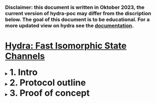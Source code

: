 ### **Disclaimer**: this document is written in Oktober 2023, the current version of hydra-poc may differ from the discription below. The goal of this document is to be educational. For a more updated view on hydra see the <a href="https://hydra.family/head-protocol/">documentation</a>.

# <a href="https://eprint.iacr.org/2020/299.pdf">Hydra: Fast Isomorphic State Channels</a> 
<details>
<summary><b><h1 style="display:inline">1. Intro</h1></b></summary>
<p> <br>
In this document, we will discuss the current implementation of the Hydra proof of concept implementation. This decentralized application aims to create a fast isomorphic state channel on the Cardano blockchain. What this precisely means will be discussed later. Before we start, we will provide some context to further build upon. After that, we will summarize the Hydra protocol in more detail.
</p>

*   <details>
    <summary><b>1.1	Context</b></summary>
    <p>
	Any layer one blockchain suffers from a fundamental scalability limitation, this is fundamental because intentionally, transactions on a blockchain are validated by multiple parties to enhance the security of the protocol, this just consumes more time. For Cardano, this is reflected in the fact that blocks are created on average each 20 seconds, in this time, block creation, propagation and validation happens. These limitations ultimately mean that state, the information that describes the system, can only chanhe protocol is now over. We can check onchain for the final balances of Alice and Bob to see that they indeed received the correct funds from the head.,wete steps of this duration. Besides, given peak hours on the blockchain when there is a transaction queue, the time required to settle and confirm a transaction might also be higher, further increasing the effective settlement time. This because your transaction might not be added to the next block, but the second or even third one coming.
	</p>
	</details>

*   <details>
	<summary><b>1.2	On scaling, sidechains and state channels </b></summary>
	<p>
	In general, not specific to blockchains, computer science knows two common ways of scaling systems, they are <b>vertical</b> and <b>horizontal</b> scaling. Both try to increase resources available to a system to achieve better overall performance. <br>

	For vertical scaling, the performance of the system is increased by adding resources available to the already existing instance of the system. For Cardano, this practically means, increasing the block size to allow for more actions in each 20 seconds for the layer one blockchain. This is a great way to initially scale the system, but is always capped by some physical limits. This limit is the diffusion time of a block, to ensure the security of the system each block has roughly 5 seconds to propagate and diffuse among the other network participant so that they can build another block on top of it. <br>

	Then we have horizontal scaling, here the performance of the system is increased by adding more instances of the same system alongside each other. Practically, this means that besides the main chain one or multiple side chains are spun up that do the same thing, each "x" seconds all instances create a block. Unlike horizontal scaling, vertical scaling does not know a limit, there can be many side chains that are connected to the layer one. A downside to this way of scaling is that this abstract notion of "state" is cut into multiple pieces. Each instance is blind to what is happening on the other instances, and crossing to another instance requires a bridge (the state is sharded). <br>

	![horizontal-vertical-scaling.png](./pictures/horizontal-vertical-scaling.png) <br>

	Now there is a third way of scaling blockchains, this is via state channels, of which Hydra is a flavor. State channels, similar to the horizontal scaling solution, are a layer two solution that runs separately and alongside the layer one, thought the two are different! <br>

	At its core, a state channel in the context of blockchains is a smart contract that enforces a set of predefined rules for transaction handling between parties. Unlike in the horizontal scaling case, where multiple instances of a blockchain are run at the same time, a state channels originates from the main chain and eventually merges back in the main chain, it lives only temporally (though it could exist indefinitely). <br>

	The goal of these state channels is to take some pieces of state on the layer one blockchain and validate its progress else where between only those parties whom are concerned about this state. Then, after this computation is done, the parties return the final state on which all parties agree back to layer one. This construction means that the 20-second time duration of block production no longer pose a problem for the propagation of the state in a state channel. Moreover, parties that run a state channel could agree on not charging any transaction fee for these computations! <br>

	The security of the state channels lies in the hands of the parties that run the channel, similar to a blockchain. But there is a difference, instead of blocks, the progress is captured in snapshots. These snapshots are intermediate captures of the state of the channel and are signed by each party in the channel. When the channel closes, each party has a chance to return their last perceived state. In case of dispute, the main chain can always verify the latest snapshot, which contains all signatures of the participants and a timestamp. Thus, with each transition in channel, cryptographic proof is gathered, and in case of dispute, the layer one blockchain is leveraged to settle that dispute. A visual representation <br>

	![statechannel.png](./pictures/statechannel.png)
	</p>
	</details>

*   <details>
	<summary><b>1.3	Hydra as a state channel</b></summary>
	<p>
	Hydra is a flavor of a state channel, but it is more. That is because it is an isomorphic state channel, this is a technical term that indicates that the link between the main chain and the hydra channel is structure preserving. The ledger rules that apply to the main chain also apply to the state channel. This is handy because with this preservation, smart contract written for the layer one can also be executed similarly in the state channel, they behave the same. <br>

	The origin of the name comes from a mythical serpend-like water monster with multiple heads in Greek mythology. Now that we know what a state channel is, we can see the connection to this monster. Since state channels can be run concurrently, that is, multiple channels can be run alongside each other asynchronously, a blockchain can have multiple "heads" as well.
	</p>
</details>
</details>

<details>
<summary><b><h1 style="display:inline">2. Protocol outline</h1></b></summary>
<p><br>
In this section, we will discuss a high-level overview of the different stages of the Hydra protocol and its life cycle. We assume that everything goes accordingly, by which we mean that during all steps  of the protocol, all parties are online and do not have a dispute. The cycle can be defined in the following four stages.
</p>

*   <details>
    <summary><b>1. Initializing</b></summary>
    <p>
	In this stage, the foundation of the protocol is laid. It all starts with a group of parties that together want to run an instance of a hydra head. A few things need to be determined before they can start a secure execution of the protocol. <br>
		
	Firstly, the parties need to communicate some basic things with each other. They each share the following things

    * An IP address + port of their machine that will run the Hydra node.
    * A Hydra verification key to identify them in the head.
	* A Cardano verification key to identify them on the blockchain.
	* The protocol parameters that they want to use in the Hydra head. 

	<br>
	The IP address and the port is needed so that other parties know how to establish a secure pairwise communication channel with each other. We leave out here what a secure connection entails. The two keys are needed to ensure that parties are cryptographically identified on the blockchain and in the Hydra head. And lastly, all participants need to reach an agreement on the used protocol parameters that will be used inside the head. More details will follow on all these four things. <br>

	Then, once each of the parties has the above information about the other parties, they each can start their Hydra node. This will establish a communication channel for the rest of the protocol execution. <br>

	Via this communication channel, one party can start the protocol by posting an **initialize** transaction on the blockchain. This transaction is made to a smart contract that keeps track of the identification keys describes above of the parties. This party also notifies, via the secure communication channel, the others that this happened. The other parties can confirm this onchain and use this contract to join the protocol. They join by **committing** funds that they have to this contract. Here, the contract keeps track of what funds were put in by which party by linking the funds to their verification key. This in case that the protocol is aborted before the head is opened. <br>
	</p>
	</details>

*   <details>
    <summary><b>2. Open</b></summary>
    <p>

	In this stage, the core of the protocol, which gives us the scalability properties, is run. After all parties have committed to the contract, any party can post a transaction on the blockchain to open the head. To do so they **collect** all the funds committed and combine them in the contract, the head is now open. <br>

	From this point, the committed funds by each party are represented in the hydra head as the initial snapshot. Remember that Hydra is an isomorphic state channel, this means it behaves and looks similar to the layer one blockchain. That is why these snapshots keep track of the state using the EUTxO model. More explicit, each snapshot consists of at least these things

	* a number to indicate its order with respect to other snapshots.
	* a commitment to a collection of UTxO's that represent the state of the head.
	* The signatures of all parties.

	<br>
	With each new transaction, the collection of UTxO's changes and a new snapshot is made. The time that it takes to perform this snapshot is dependent on the size of the UTxO collection, the number of parties in the head and their communication time. But not that this time is certainly less than the 20 seconds per block. Also, not the entire UTxO's collection is stored in the snapshot, since this might get gigantic. The commitment to a particular collection is stored instead, this is done via Merkle tree's, a computer science data structure that allows you to prove that a UTxO is part of the commitment without storing it in full.
	</p>
	</details>

*   <details>
    <summary><b>3. Closing</b></summary>
    <p>
	In this stage, the parties are done with their transactions in the head and want to close it. During the previous stage, they all gathered multiple ordered snapshots, each index by an increasing number. With these, any party can close the head at any time, they do this by making a transaction on the layer one blockchain that notifies the contract that they want to close the head. More detailed, they notify the contract of their last perceived known snapshot. The other parties see this transaction happen on the blockchain and check with the snapshot number that this snapshot is also their last perceived snapshot. If not, they have some time to contest to that snapshot by providing a newer snapshot. The time they have is given as a parameter in the initialization phase.<br>

	Notice that no party can cheat and can publish an old snapshot, as any of the other parties can contest to that intermediate snapshot.
	</details>

*   <details>
    <summary><b>4. Final</b></summary>
    <p>

	In this stage, the head is closed, but the initial funds are still at the contract. To distribute the funds, the contract need to **fanout** the snapshot. From the latest snapshot, the commitment to a collection of UTxO's can be extracted. Each party can use this Merkle tree data structure to prove that an UTxO is part of it. The contract allows them to extract it from the contract to the associated address that corresponds to that UTxO.

	As a concluding overview, the four stages above give the following diagram.

	![hydra-head-lifecycle](./pictures/hydra-head-lifecycle.svg)
	</p>
	</details>
</details> 

<details >
<summary><b><h1 style="display:inline">3. Proof of concept</h1></b></summary>
<p><br>
In this section, we will showcase the usage of the <a href="https://github.com/input-output-hk/hydra-poc">proof of concept</a> implementation of the hydra protocol. The documentation for this implementation can be found <a href="https://hydra.family/head-protocol/">here</a>. Below we will show detailed usages of the main components, these consist of the Hydra node and the usage of the associated API it exposes.
</p>

*   <details>
    <summary><b>2.1	Preliminaries</b></summary>
	Before we start, we will use some tools that are assumed to be installed. These are
	<ol>
		<li>Nix (with the correct IOG nix caches setup)</li>
		<li>Postman</li>
	</ol>

	Here we will use Nix to build the software and Postman will be used to connect to the Hydra API Web Socket. Also, before we start using the proof of concept, we will set up a cardano-node connected to the preview testnet. Every Hydra node needs a connection to the network to verify and post onchain transactions in a trustless way.<br></br>
		
	To start, we clone the hydra-poc repository using

	```
	git clone https://github.com/input-output-hk/hydra-poc
	```

	Change directory to the `hydra-poc` repository and perform checkout to release 0.8.0

	```
	git checkout 0.8.0
	```

	Then enter a nix shell using

	```
	nix-shell
	```

	This shell also brings a `cardano-node` and `cardano-cli` in scope of our path. Then we make a directory for the preview testnet in the repo with

	```
	mkdir preview-testnet
	mkdir preview-testnet/db
	cd preview-testnet/
	```

	Then download the environment configurations for this testnet via

	```
	wget https://raw.githubusercontent.com/input-output-hk/cardano-world/master/docs/environments/preview/alonzo-genesis.json
	wget https://raw.githubusercontent.com/input-output-hk/cardano-world/master/docs/environments/preview/byron-genesis.json
	wget https://raw.githubusercontent.com/input-output-hk/cardano-world/master/docs/environments/preview/shelley-genesis.json
	wget https://raw.githubusercontent.com/input-output-hk/cardano-world/master/docs/environments/preview/config.json
	wget https://raw.githubusercontent.com/input-output-hk/cardano-world/master/docs/environments/preview/topology.json
	```

	You can start the node with the command

	```
	cardano-node run +RTS -N -A16m -qg -qb -RTS --topology ./topology.json --database-path ./db --socket-path ./node.socket --host-addr 0.0.0.0 --port 6000 --config ./config.json
	```

	Keep this terminal running and open another terminal in the `hydra-poc` repository. Again we enter a nix-shell with

	```
	nix-shell
	```

	Once we are in this shell, we export the location of the cardano-node socket with

	```
	export CARDANO_NODE_SOCKET_PATH=/full/path/to/hydra-poc/preview-testnet/node.socket
	```

	This will let our system know where the entry point for communication with the node resides, this is necessary for other programs that will utilize the node. We will also use the following command to add auto-completion of the client to our path
	```
	source <(cardano-cli --bash-completion-script cardano-cli)
	```
	To check the synchronization process of the node, we query the tip of the local known blockchain data

	```
	cardano-cli query tip --testnet-magic 2
	{
  		"block": 337207,
    	"epoch": 84,
    	"era": "Babbage",
    	"hash": "19b809bc1cb6ee28d6f6d004e2f311c26c26fb364ffb9bffa2821e00c3aae98a",
    	"slot": 7307855,
    	"syncProgress": "100.00"
	}
	```
	We see that we are fully in sync with the network.

	</details>

*   <details>
    <summary><b>2.2	Setting up the Hydra nodes</b></summary>
    <p>

    To showcase the protocol, we consider a minimal setup of two participants that together want to open a hydra head, call these two Bob and Alice. To start, we enter a nix-shell in the `hydra-poc` repo and create a directory to hold some setup files.

	```
	mkdir test-head
	mkdir test-head/Bob
	mkdir test-head/Alice
	```

	Then we create for both participants a Cardano key pair and calculate its associated address. We do this with

	```
	cardano-cli address key-gen --verification-key-file test-head/Bob/BobCardano.vk --signing-key-file test-head/Bob/BobCardano.sk
	cardano-cli address build --payment-verification-key-file test-head/Bob/BobCardano.vk --testnet-magic 2 --out-file test-head/Bob/BobCardano.addr
	```
	and

	```
	cardano-cli address key-gen --verification-key-file test-head/Alice/AliceCardano.vk --signing-key-file test-head/Alice/AliceCardano.sk
	cardano-cli address build --payment-verification-key-file test-head/Alice/AliceCardano.vk --testnet-magic 2 --out-file test-head/Alice/AliceCardano.addr
	```
	Next we fund the wallets of Alice 
	```
	cat ./test-head/Alice/AliceCardano.addr
	```
	via the preview testnet <a href="https://docs.cardano.org/cardano-testnet/tools/faucet">faucet</a>. You can check the balance of this address via
	```
	cardano-cli query utxo --testnet-magic 2 --address $(cat ./test-head/Alice/AliceCardano.addr)
	```
	We use can use the following script to split these funds with the wallet of Bob.
	```
	#!/usr/bin/env bash

	fullInput=$(cardano-cli query utxo --testnet-magic 2 --address $(cat ./test-head/Alice/AliceCardano.addr) | tail -n 1)
	inputTxRef=$(echo $fullInput | awk '{print $1}')
	inputTxId=$(echo $fullInput | awk '{print $2}')
	inputValue=$(echo $fullInput | awk '{print $3}')

	cardano-cli transaction build --babbage-era --testnet-magic 2 \
		--tx-in $inputTxRef#$inputTxId \
		--tx-out $(cat ./test-head/Bob/BobCardano.addr)+$(($inputValue / 2))\
		--change-address $(cat ./test-head/Alice/AliceCardano.addr) \
		--out-file ./test-head/splitTx.tx

	cardano-cli transaction sign --testnet-magic 2 \
 	      	--signing-key-file ./test-head/Alice/AliceCardano.sk \
  	     	--tx-body-file ./test-head/splitTx.tx \
   	    	--out-file ./test-head/splitTx.signed

	rm ./test-head/splitTx.tx

	cardano-cli transaction submit --testnet-magic 2 \
		--tx-file ./test-head/splitTx.signed

	rm ./test-head/splitTx.signed
	```
	We can check the balance of both addresses with
	```
	cardano-cli query utxo --address $(cat ./test-head/Alice/AliceCardano.addr) --testnet-magic 2
	cardano-cli query utxo --address $(cat ./test-head/Bob/BobCardano.addr) --testnet-magic 2
	```

	Next we will mark some funds at each address so that the hydra-node can use these to pay for the hydra transactions and make sure that these are not committed in the head. Besides preventing having no funds left to close the head or contest to a false checkpoint, it also acts as the fuel for other stages of the protocol. These commands and script will make an output with a specific datum that the hydra node recognizes as fuel. Before we use the script make sure that `jq` is in your path, if not use
	```
	nix-shell -p jq
	```
	Then for the script use
	```
	export CCLI_CMD=$(which cardano-cli)
	./sample-node-config/gcp/scripts/fuel-testnet.sh ./preview-testnet/ ./test-head/Alice/AliceCardano.sk 4900000000
	./sample-node-config/gcp/scripts/fuel-testnet.sh ./preview-testnet/ ./test-head/Bob/BobCardano.sk 4900000000
	``` 
	This will mark about 100 ada as fuel for transactions hydra related. The other funds can be committed to the head.

	Now we are going to set up the Hydra keys for the two parties. We can do this via the `hydra-tool` executable. Before we use this, we build this tool along with the `hydra-node` package with 
	```
	cabal build hydra-tools
	cabal build hydra-node
	```
	This can take some time. Then we can use
	```
	cabal exec hydra-tools -- gen-hydra-key --output-file ./test-head/Alice/AliceHydra
	cabal exec hydra-tools -- gen-hydra-key --output-file ./test-head/Bob/BobHydra
	```
	We see the creation of the files `AliceHydra.sk` and  `AliceHydra.vk` (similar for Bob). These are the cryptographic key pairs that sign each snapshot. 
	
	We still need one thing, to spin up the two hydra-nodes, that is the protocol parameter that we will use in our test head. We will use the protocol parameters that are the same on the testnet, but with no fees! We copy them from the `hydra-poc` directory with
	```
	cp hydra-cluster/config/protocol-parameters.json ./test-head/protocol-parameters.json
	```
	As stated in the protocol outline, we need these four things to initiate the communication of a head

    * An IP address + port of their machine that will run the Hydra node.
    * A Hydra verification key to identify them in the head.
	* A Cardano verification key to identify them on the blockchain.
	* The protocol parameters that they want to use in the Hydra head. 

		<br>
	Which we have set up above, now we can start a hydra node for each party. We assign Alice the localhost address `127.0.0.1:5001` and Bob `127.0.0.1:5002`.
	
	Next we open two terminals and enter a nix-shell for each from the `hydra-poc` directory. Then use the following command to launch a hydra-node for Alice
	```
	cabal exec hydra-node -- \
		--node-id 1 --port 5001 --api-port 4001 \
  		--peer 127.0.0.1:5002 \
  		--hydra-signing-key ./test-head/Alice/AliceHydra.sk \
  		--hydra-verification-key ./test-head/Bob/BobHydra.vk \
  		--hydra-scripts-tx-id 4081fab39728fa3c05c0edc4dc7c0e8c45129ca6b2b70bf8600c1203a79d2c6d \
  		--cardano-signing-key ./test-head/Alice/AliceCardano.sk \
  		--cardano-verification-key ./test-head/Bob/BobCardano.vk \
  		--ledger-genesis ./preview-testnet/shelley-genesis.json \
  		--ledger-protocol-parameters ./test-head/protocol-parameters.json \
  		--network-id 2 \
  		--node-socket ./preview-testnet/node.socket
	```
	And for Bob
	```
	cabal exec hydra-node -- \
	--node-id 2 --port 5002 --api-port 4002 \
	--peer 127.0.0.1:5001 \
	--hydra-signing-key ./test-head/Bob/BobHydra.sk \
	--hydra-verification-key ./test-head/Alice/AliceHydra.vk \
	--hydra-scripts-tx-id 4081fab39728fa3c05c0edc4dc7c0e8c45129ca6b2b70bf8600c1203a79d2c6d \
	--cardano-signing-key ./test-head/Bob/BobCardano.sk \
	--cardano-verification-key ./test-head/Alice/AliceCardano.vk \
	--ledger-genesis ./preview-testnet/shelley-genesis.json \
	--ledger-protocol-parameters ./test-head/protocol-parameters.json \
	--network-id 2 \
	--node-socket ./preview-testnet/node.socket
	```
	Here a few things stand out, first we see that each party adds the other as a `--peer`. Secondly, each party adds its own Cardano and Hydra signing key and peers Cardano and Hydra verification key. We also see that each node opens a local API for the party to communicate with the node (using the `--api-port` flag). Lastly, we see the flag `--hydra-scripts-tx-id` followed by a hash. This is a transaction hash on the preview network that contains the hydra protocol scripts in its outputs. This way, we can reference these in our transactions to save on fees when making onchain transactions. 
	</p>
	</details>

*   <details open>
    <summary><b>2.3	Opening a Hydra head</b></summary>
    <p>

	Now that the nodes are running, we can use them. Each node opened a Web Socket API, for Alice via port `4001` and for Bob via port `4002`. Using postman, a client for api communication, we can connect to each. To achieve this, in Postman, go to new -> WebSocketRequest. Enter as the server URL `localhost:4001` for Alice her node, then press connect. When connected, you will see messages appear. Also make a separate connection for Bob via `localhost:4002`.

	![postman-setup-view.png](./pictures/postman-setup-view.png)

	Now that we are connected, we can use this API to communicate with each Hydra head. For a details API reference, see the [documentation](https://hydra.family/head-protocol/api-reference).

	To open a head, one of the two parties first has to initialize the state channel onchain. This can be done via the following API call

	```json
	{
		"tag": "Init",
		"contestationPeriod": 60
	}
	```
	Here the `contestationPeriod` is the time the other parties have when a checkpoint is posted on the mainchain and the head is closing. Practically, this means that any party has 60 seconds after that event to contest and post their latest snapshot to the mainchain. The hydra node will contest automatically in case of an outdated snapshot in the closing stage.

	We post this JSON message as Alice in the new message are in postman. When sent, we very via Bob that he received the message and saw the initialize transaction onchain,
	```json
	{
    "parties": [
        {
            "vkey": "7037e4d3612be471027bb5ce7a18b47d975f13e86abd9fc3c242454b6b44b761"
        },
        {
            "vkey": "8d9db0de7e06b2e4205b49640a0ab7f487d06dc1def2a25e472dbcca5b831d8a"
        }
    ],
    "tag": "ReadyToCommit"
	}
	```
	These `"vkey"` fields are the Hydra keys of each party. Now Alice and Bob can commit their funds to the head, this can be done via the API call
	```json
	{
  		"tag": "Commit",
  		"utxo": {
    		"fe199aeb379ae6cdb5933d5abd690a3cf420246d21b4631e93238a9541406773#0": {
      			"address": "addr_test1vq4rdnygedqe76nkaj2kpdajhl43sys448lhjpyru6xtyzc4p7zj5",
      			"value": {
        			"lovelace": 100000000
      			}
    		}
  		}
	}
	```
	Here we replace the field of the tag `"utxo"` with the utxo that each party wants to add. Using the commands
	```
	cardano-cli query utxo --address $(cat ./test-head/Alice/AliceCardano.addr) --testnet-magic 2
	cat test-head/Alice/AliceCardano.addr 
	cardano-cli query utxo --address $(cat ./test-head/Bob/BobCardano.addr) --testnet-magic 2
	cat test-head/Bob/BobCardano.addr
	```
	we extract the information needed to fill in the `"utxo"` fields for both parties. Do not commit the UTxO that is marked as fuel, it has a `TxOutDatumHash ScriptDataInBabbageEra` at its output. Currently, it also not possible to commit a UTxO partially, currently this action has to be done before initializing the wallets.
	
	Note that we can also commit no UTxO at all by leaving this field blank, in this case the party will still perform the protocol and sign checkpoints but without the initial commitment of any funds. 
	
	So, for both Alice and Bob, we send a `"commit"` API call that adds funds to the head. It is necessary that both do this to open a head! Without all parties having done this action, the protocol cannot process. In such case, any party can abort, and retrieve their committed funds, via the abort API call
	```json
	{
  		"tag": "Abort"
	}
	```
	After each party has committed something, the other party will be informed via a message given by its node. Like this, for example
	```json
	{
    	"party": {
    	    "vkey": "ff18415d4d2b49718e20ca7d24e893dd87c943eb5cd17e1ee36b9c714ff183b2"
    	},
    	"tag": "Committed",
    	"utxo": {
    	    "0f5d9bc80894a3938d67d78336ecfa437d7272de52bb3303556cefd282fe1e20#0": {
    	        "address": "addr_test1vrwnl84mn56q6ffx06qu58kvxpk399fal627h37lfjwy40cxykgkv",
    	        "datum": null,
    	        "datumhash": null,
    	        "inlineDatum": null,
    	        "referenceScript": null,
    	        "value": {
    	            "lovelace": 4899832651
    	        }
    	    }
    	}
	}
	```
	After each party has made the commit action, the `hydra-node` will automatically send the transaction to the mainchain that will collect all these funds and will open the head. This is logged by the Web Socket as
	```json
	{
    	"tag": "HeadIsOpen",
    	"utxo": {
        	"0f5d9bc80894a3938d67d78336ecfa437d7272de52bb3303556cefd282fe1e20#0": {
            	"address": "addr_test1vrwnl84mn56q6ffx06qu58kvxpk399fal627h37lfjwy40cxykgkv",
            	"datum": null,
            	"datumhash": null,
            	"inlineDatum": null,
            	"referenceScript": null,
            	"value": {
                	"lovelace": 4899832651
            	}
        	},
        	"4c91b2c9c77fa84c20be57c535cb2f9f8945f296f52b777ac4b42e99e985fec4#0": {
            	"address": "addr_test1vqneq3v0dqh3x3muv6ee3lt8e5729xymnxuavx6tndcjc2cv24ef9",
            	"datum": null,
            	"datumhash": null,
            	"inlineDatum": null,
            	"referenceScript": null,
            	"value": {
                	"lovelace": 4899832651
            	}
        	}
    	}
	}
	```
	This also indicated the balance as reported by the first checkpoint. Notice that the UTxOs of the initial snapshot correspond to the initial committed UTxO's (even the Tx hash and Tx id are the same). The head is now open and ready to be used!

	</p>
	</details>

*   <details>
    <summary><b>2.4	Utilizing a Hydra head</b></summary>
    <p>
	Now that the hydra head is open, we want to make a basic transaction between Alice and Bob. Since hydra is an isomorphic state channel, most things that work on the mainchain also work in the head. This means that constructing transactions is no different from the mainchain. This is great since it allows the usages of already written smart contracts and the use of already existing tools! In this simple example head, we will send 1000 ada from Bob to Alice.

	To start we query the API for the current state of the UTxO set, we do this via
	```json
	{
  		"tag": "GetUTxO"
	}
	```
	From it, we extract the UTxO that has the address of Bob in its `"address"` field. Then, just like on the mainchain, we construct a transaction via the `cardano-cli` that spends this UTxO. We send it to the address of Alice via
	```bash
	cardano-cli transaction build-raw \
		--tx-in 0f5d9bc80894a3938d67d78336ecfa437d7272de52bb3303556cefd282fe1e20#0 \
		--tx-out addr_test1vqneq3v0dqh3x3muv6ee3lt8e5729xymnxuavx6tndcjc2cv24ef9+1000000000 \
		--tx-out addr_test1vrwnl84mn56q6ffx06qu58kvxpk399fal627h37lfjwy40cxykgkv+3899832651 \
		--fee 0 \
		--out-file tx.raw
	```
	Notice that we need to use the `build-raw` version, since the client cannot index this UTxO in the mainchain (it will give an error that is does not exist). Also, when we set up the protocol parameters for the head we choose them to have zero fee's, that is why we can use the `--fee 0` flag. Then we sign this transaction with Bobs Cardano verification key
	```bash
	cardano-cli transaction sign --tx-body-file tx.raw --signing-key-file ./test-head/Bob/BobCardano.sk --out-file tx.signed
	cat tx.signed
	```
	Here we did not specify in either command the network magic, since hydra is not a blockchain but a state channel. To send this transaction in the hydra head, we copy the `"cborHex"` field and add this to the `"transaction"` field of the following API call from either hydra nodes
	```json
	{
 		"tag": "NewTx",
  		"transaction": "84a300818258200f5d9bc80894a3938d67d78336ecfa437d7272de52bb3303556cefd282fe1e2000018282581d602790458f682f13477c66b398fd67cd3ca2989b99b9d61b4b9b712c2b1a3b9aca0082581d60dd3f9ebb9d340d25267e81ca1ecc306d12953dfe95ebc7df4c9c4abf1ae872b94b0200a100818258205ef70cf2ef40cec074a3835daa95c133a00faca8a70143a837e28585203db6815840b584465704a250f515c86efbcf3705c7deae82132de62103173f3ab7fe838a59e071025e2e6c57150f575bd838acbb76323cea197f23f2aab827c07507705905f5f6"
	}
	```
	Once send, there will be a few responses from the hydra node. The first is the conformation from the node that just send the transaction, it assesses if it was a valid transaction (the other nodes do not see this log).
	```json
	{
    	"tag": "TxValid",
    	"transaction": {
        	"body": {
            	"fees": 0,
            	"inputs": [
                	"0f5d9bc80894a3938d67d78336ecfa437d7272de52bb3303556cefd282fe1e20#0"
            	],
            	"outputs": [
                	{
                    	"address": "addr_test1vqneq3v0dqh3x3muv6ee3lt8e5729xymnxuavx6tndcjc2cv24ef9",
                    	"datum": null,
                    	"datumhash": null,
                    	"inlineDatum": null,
                    	"referenceScript": null,
                    	"value": {
                        	"lovelace": 1000000000
                    	}
                	},
                	{
                    	"address": "addr_test1vrwnl84mn56q6ffx06qu58kvxpk399fal627h37lfjwy40cxykgkv",
                    	"datum": null,
                    	"datumhash": null,
                    	"inlineDatum": null,
                    	"referenceScript": null,
                    	"value": {
                        	"lovelace": 3899832651
                    	}
                	}
            	]
        	},
        	"id": "28deef61b098c4608bfc9913dbe1488072c9c289d4c0bdf165db58320439ebf9",
        	"isValid": true,
        	"witnesses": {
            	"keys": [
                	"82008258205ef70cf2ef40cec074a3835daa95c133a00faca8a70143a837e28585203db6815840b584465704a250f515c86efbcf3705c7deae82132de62103173f3ab7fe838a59e071025e2e6c57150f575bd838acbb76323cea197f23f2aab827c07507705905"
            	]
        	}
    	}
	}
	```
	Then every other node (even the node that send the transaction) logs that is sees a new transaction as
	```json
	{
	    "tag": "TxSeen",
	    "transaction": {
	        "body": {
	            "fees": 0,
	            "inputs": [
	                "0f5d9bc80894a3938d67d78336ecfa437d7272de52bb3303556cefd282fe1e20#0"
	            ],
	            "outputs": [
	                {
	                    "address": "addr_test1vqneq3v0dqh3x3muv6ee3lt8e5729xymnxuavx6tndcjc2cv24ef9",
	                    "datum": null,
	                    "datumhash": null,
	                    "inlineDatum": null,
	                    "referenceScript": null,
	                    "value": {
	                        "lovelace": 1000000000
	                    }
	                },
	                {
	                    "address": "addr_test1vrwnl84mn56q6ffx06qu58kvxpk399fal627h37lfjwy40cxykgkv",
	                    "datum": null,
	                    "datumhash": null,
	                    "inlineDatum": null,
	                    "referenceScript": null,
	                    "value": {
	                        "lovelace": 3899832651
	                    }
	                }
	            ]
	        },
	        "id": "28deef61b098c4608bfc9913dbe1488072c9c289d4c0bdf165db58320439ebf9",
	        "isValid": true,
	        "witnesses": {
	            "keys": [
	                "82008258205ef70cf2ef40cec074a3835daa95c133a00faca8a70143a837e28585203db6815840b584465704a250f515c86efbcf3705c7deae82132de62103173f3ab7fe838a59e071025e2e6c57150f575bd838acbb76323cea197f23f2aab827c07507705905"
	            ]
	        }
 	   }
	}
	```
	Followed by a message that there is a new snapshot made. Here, each party automatically sign and processes any valid update of the state in the head. After all, the new transaction was a valid transaction on the previous UTxO set.

	A good thing to remember is that these transactions and snapshots are not bound by block production, as on the mainchain. This means that the speed at which transactions can be processed is completely limited by the internet connection of the peers in the head and the number of peers that need to sign for each checkpoint.
	</p>
	</details>

*   <details>
	<summary><b>2.1	Closing a head</b></summary>
	<p>
	When a party is finished with the head and wishes to close it, they can do so at any time. This means that they can do this even if others are not done with the head yet. To close a head, you can use the API call

	```json
	{
  		"tag": "Close"
	}
	```
	After this call, a transaction on the mainchain will be made with the latest know snapshot of the party that closed the head. The other nodes will notice this onchain transaction and log
	```json
	{
    	"contestationDeadline": "2022-11-07T13:08:22Z",
	    "snapshotNumber": 1,
	    "tag": "HeadIsClosed"
	}
	```
	If the snapshot number is smaller than the latest know snapshot of the other nodes, they have time to contest until `"2022-11-07T13:08:22Z"`. A hydra node will automatically contest in the case of an incorrect snapshot in the close transaction. Once this deadline has passed, the node will log
	```json
	{
 	   "tag": "ReadyToFanout"
	}
	```
	which means that everybody can now grab their funds on the mainchain. They do this by calling the API with
	```json
	{
	  "tag": "Fanout"
	}
	```

	Now, if the final state of the latest snapshot is sufficient large, the fanout transaction might go over the maximum transaction size of the mainchain. This is why this fanout transaction might consist of multiple transactions. In our simple example, the state is not that large and with one transaction, we can pay out the UTxO's to both parties. The hydra node now also logs that the head is finalized
	```json
	{
 	    "tag": "HeadIsFinalized",
	    "utxo": {
	        "28deef61b098c4608bfc9913dbe1488072c9c289d4c0bdf165db58320439ebf9#0": {
	            "address": "addr_test1vqneq3v0dqh3x3muv6ee3lt8e5729xymnxuavx6tndcjc2cv24ef9",
	            "datum": null,
	            "datumhash": null,
	            "inlineDatum": null,
	            "referenceScript": null,
	            "value": {
	                "lovelace": 1000000000
	            }
	        },
	        "28deef61b098c4608bfc9913dbe1488072c9c289d4c0bdf165db58320439ebf9#1": {
	            "address": "addr_test1vrwnl84mn56q6ffx06qu58kvxpk399fal627h37lfjwy40cxykgkv",
	            "datum": null,
	            "datumhash": null,
	            "inlineDatum": null,
	            "referenceScript": null,
	            "value": {
	                "lovelace": 3899832651
	            }
	        },
	        "4c91b2c9c77fa84c20be57c535cb2f9f8945f296f52b777ac4b42e99e985fec4#0": {
	            "address": "addr_test1vqneq3v0dqh3x3muv6ee3lt8e5729xymnxuavx6tndcjc2cv24ef9",
	            "datum": null,
	            "datumhash": null,
	            "inlineDatum": null,
	            "referenceScript": null,
	            "value": {
	                "lovelace": 4899832651
	            }
	        }
	    }
	}
	```
	The protocol is now over. We can check onchain for the final balances of Alice and Bob to see that they indeed received the correct funds from the head.
	```bash
	cardano-cli query utxo --address $(cat ./test-head/Alice/AliceCardano.addr) --testnet-magic 2
	cardano-cli query utxo --address $(cat ./test-head/Bob/BobCardano.addr) --testnet-magic 2
	```

	</p>
</details>
	</details>

